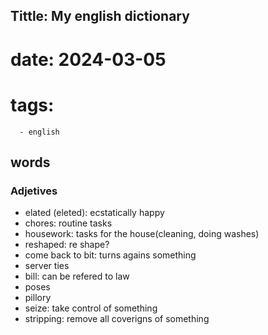 
## Tittle:  My english dictionary
# date: 2024-03-05
# tags: 
      - english


## words
### Adjetives
 
- elated (eleted): ecstatically happy
- chores: routine tasks
- housework: tasks for the house(cleaning, doing washes)
- reshaped: re shape?
- come back to bit: turns agains something
- server ties
- bill: can be refered to law
- poses
- pillory
- seize: take control of something
- stripping: remove all coverigns of something
